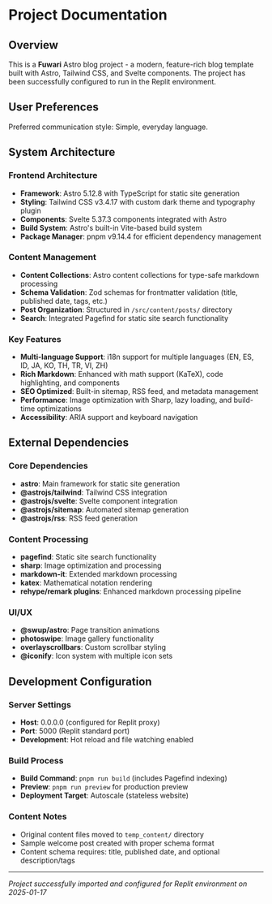# Project Documentation

## Overview

This is a **Fuwari** Astro blog project - a modern, feature-rich blog template built with Astro, Tailwind CSS, and Svelte components. The project has been successfully configured to run in the Replit environment.

## User Preferences

Preferred communication style: Simple, everyday language.

## System Architecture

### Frontend Architecture
- **Framework**: Astro 5.12.8 with TypeScript for static site generation
- **Styling**: Tailwind CSS v3.4.17 with custom dark theme and typography plugin
- **Components**: Svelte 5.37.3 components integrated with Astro
- **Build System**: Astro's built-in Vite-based build system
- **Package Manager**: pnpm v9.14.4 for efficient dependency management

### Content Management
- **Content Collections**: Astro content collections for type-safe markdown processing
- **Schema Validation**: Zod schemas for frontmatter validation (title, published date, tags, etc.)
- **Post Organization**: Structured in `/src/content/posts/` directory
- **Search**: Integrated Pagefind for static site search functionality

### Key Features
- **Multi-language Support**: i18n support for multiple languages (EN, ES, ID, JA, KO, TH, TR, VI, ZH)
- **Rich Markdown**: Enhanced with math support (KaTeX), code highlighting, and components
- **SEO Optimized**: Built-in sitemap, RSS feed, and metadata management
- **Performance**: Image optimization with Sharp, lazy loading, and build-time optimizations
- **Accessibility**: ARIA support and keyboard navigation

## External Dependencies

### Core Dependencies
- **astro**: Main framework for static site generation
- **@astrojs/tailwind**: Tailwind CSS integration
- **@astrojs/svelte**: Svelte component integration
- **@astrojs/sitemap**: Automated sitemap generation
- **@astrojs/rss**: RSS feed generation

### Content Processing
- **pagefind**: Static site search functionality
- **sharp**: Image optimization and processing
- **markdown-it**: Extended markdown processing
- **katex**: Mathematical notation rendering
- **rehype/remark plugins**: Enhanced markdown processing pipeline

### UI/UX
- **@swup/astro**: Page transition animations
- **photoswipe**: Image gallery functionality
- **overlayscrollbars**: Custom scrollbar styling
- **@iconify**: Icon system with multiple icon sets

## Development Configuration

### Server Settings
- **Host**: 0.0.0.0 (configured for Replit proxy)
- **Port**: 5000 (Replit standard port)
- **Development**: Hot reload and file watching enabled

### Build Process
- **Build Command**: `pnpm run build` (includes Pagefind indexing)
- **Preview**: `pnpm run preview` for production preview
- **Deployment Target**: Autoscale (stateless website)

### Content Notes
- Original content files moved to `temp_content/` directory
- Sample welcome post created with proper schema format
- Content schema requires: title, published date, and optional description/tags

---

*Project successfully imported and configured for Replit environment on 2025-01-17*